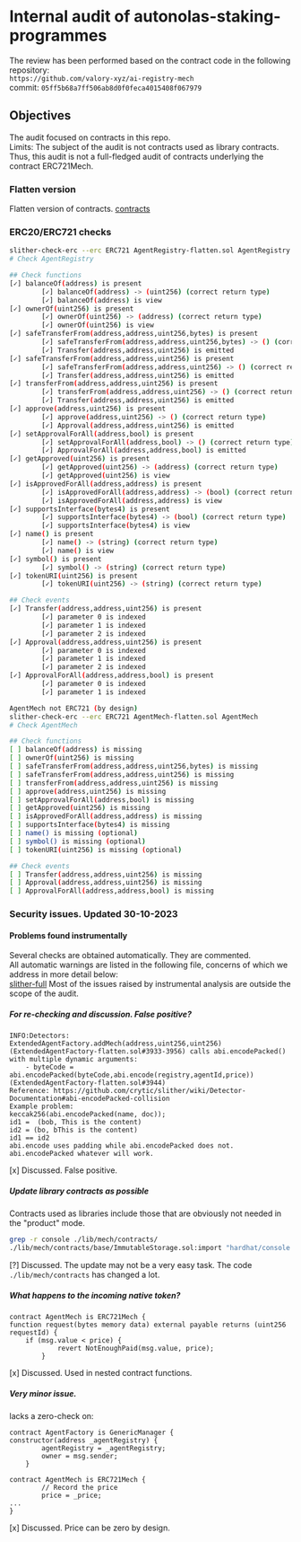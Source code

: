 # Internal audit of autonolas-staking-programmes
The review has been performed based on the contract code in the following repository:<br>
`https://github.com/valory-xyz/ai-registry-mech` <br>
commit: `05ff5b68a7ff506ab8d0f0feca4015408f067979` <br> 

## Objectives
The audit focused on contracts in this repo. <br>
Limits: The subject of the audit is not contracts used as library contracts. Thus, this audit is not a full-fledged audit of contracts underlying the contract ERC721Mech. <br>

### Flatten version
Flatten version of contracts. [contracts](https://github.com/valory-xyz/ai-registry-mech/blob/main/audits/internal/analysis/contracts) 

### ERC20/ERC721 checks
```bash
slither-check-erc --erc ERC721 AgentRegistry-flatten.sol AgentRegistry
# Check AgentRegistry

## Check functions
[✓] balanceOf(address) is present
        [✓] balanceOf(address) -> (uint256) (correct return type)
        [✓] balanceOf(address) is view
[✓] ownerOf(uint256) is present
        [✓] ownerOf(uint256) -> (address) (correct return type)
        [✓] ownerOf(uint256) is view
[✓] safeTransferFrom(address,address,uint256,bytes) is present
        [✓] safeTransferFrom(address,address,uint256,bytes) -> () (correct return type)
        [✓] Transfer(address,address,uint256) is emitted
[✓] safeTransferFrom(address,address,uint256) is present
        [✓] safeTransferFrom(address,address,uint256) -> () (correct return type)
        [✓] Transfer(address,address,uint256) is emitted
[✓] transferFrom(address,address,uint256) is present
        [✓] transferFrom(address,address,uint256) -> () (correct return type)
        [✓] Transfer(address,address,uint256) is emitted
[✓] approve(address,uint256) is present
        [✓] approve(address,uint256) -> () (correct return type)
        [✓] Approval(address,address,uint256) is emitted
[✓] setApprovalForAll(address,bool) is present
        [✓] setApprovalForAll(address,bool) -> () (correct return type)
        [✓] ApprovalForAll(address,address,bool) is emitted
[✓] getApproved(uint256) is present
        [✓] getApproved(uint256) -> (address) (correct return type)
        [✓] getApproved(uint256) is view
[✓] isApprovedForAll(address,address) is present
        [✓] isApprovedForAll(address,address) -> (bool) (correct return type)
        [✓] isApprovedForAll(address,address) is view
[✓] supportsInterface(bytes4) is present
        [✓] supportsInterface(bytes4) -> (bool) (correct return type)
        [✓] supportsInterface(bytes4) is view
[✓] name() is present
        [✓] name() -> (string) (correct return type)
        [✓] name() is view
[✓] symbol() is present
        [✓] symbol() -> (string) (correct return type)
[✓] tokenURI(uint256) is present
        [✓] tokenURI(uint256) -> (string) (correct return type)

## Check events
[✓] Transfer(address,address,uint256) is present
        [✓] parameter 0 is indexed
        [✓] parameter 1 is indexed
        [✓] parameter 2 is indexed
[✓] Approval(address,address,uint256) is present
        [✓] parameter 0 is indexed
        [✓] parameter 1 is indexed
        [✓] parameter 2 is indexed
[✓] ApprovalForAll(address,address,bool) is present
        [✓] parameter 0 is indexed
        [✓] parameter 1 is indexed

AgentMech not ERC721 (by design)
slither-check-erc --erc ERC721 AgentMech-flatten.sol AgentMech    
# Check AgentMech

## Check functions
[ ] balanceOf(address) is missing 
[ ] ownerOf(uint256) is missing 
[ ] safeTransferFrom(address,address,uint256,bytes) is missing 
[ ] safeTransferFrom(address,address,uint256) is missing 
[ ] transferFrom(address,address,uint256) is missing 
[ ] approve(address,uint256) is missing 
[ ] setApprovalForAll(address,bool) is missing 
[ ] getApproved(uint256) is missing 
[ ] isApprovedForAll(address,address) is missing 
[ ] supportsInterface(bytes4) is missing 
[ ] name() is missing (optional)
[ ] symbol() is missing (optional)
[ ] tokenURI(uint256) is missing (optional)

## Check events
[ ] Transfer(address,address,uint256) is missing
[ ] Approval(address,address,uint256) is missing
[ ] ApprovalForAll(address,address,bool) is missing
```

### Security issues. Updated 30-10-2023
#### Problems found instrumentally
Several checks are obtained automatically. They are commented. <br>
All automatic warnings are listed in the following file, concerns of which we address in more detail below: <br>
[slither-full](https://github.com/valory-xyz/autonolas-staking-programmes/blob/main/audits/internal/analysis/slither_full.txt) 
Most of the issues raised by instrumental analysis are outside the scope of the audit. <br>

##### For re-checking and discussion. False positive?
```
INFO:Detectors:
ExtendedAgentFactory.addMech(address,uint256,uint256) (ExtendedAgentFactory-flatten.sol#3933-3956) calls abi.encodePacked() with multiple dynamic arguments:
	- byteCode = abi.encodePacked(byteCode,abi.encode(registry,agentId,price)) (ExtendedAgentFactory-flatten.sol#3944)
Reference: https://github.com/crytic/slither/wiki/Detector-Documentation#abi-encodePacked-collision
Example problem:
keccak256(abi.encodePacked(name, doc));
id1 =  (bob, This is the content)
id2 = (bo, bThis is the content)
id1 == id2
abi.encode uses padding while abi.encodePacked does not. abi.encodePacked whatever will work.
```
[x] Discussed. False positive.

##### Update library contracts as possible
Contracts used as libraries include those that are obviously not needed in the "product" mode. <br> 
```bash
grep -r console ./lib/mech/contracts/    
./lib/mech/contracts/base/ImmutableStorage.sol:import "hardhat/console.sol";
```
[?] Discussed. The update may not be a very easy task. The code `./lib/mech/contracts` has changed a lot.

##### What happens to the incoming native token?
```solidity
contract AgentMech is ERC721Mech {
function request(bytes memory data) external payable returns (uint256 requestId) {
    if (msg.value < price) {
            revert NotEnoughPaid(msg.value, price);
        }

```
[x] Discussed. Used in nested contract functions.

##### Very minor issue.
lacks a zero-check on: <br>
```solidity
contract AgentFactory is GenericManager {
constructor(address _agentRegistry) {
        agentRegistry = _agentRegistry;
        owner = msg.sender;
    }

contract AgentMech is ERC721Mech {
        // Record the price
        price = _price;
...
}
```
[x] Discussed. Price can be zero by design.
